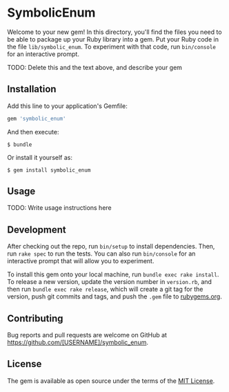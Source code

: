 # SymbolicEnum

Welcome to your new gem! In this directory, you'll find the files you need to be able to package up your Ruby library into a gem. Put your Ruby code in the file `lib/symbolic_enum`. To experiment with that code, run `bin/console` for an interactive prompt.

TODO: Delete this and the text above, and describe your gem

## Installation

Add this line to your application's Gemfile:

```ruby
gem 'symbolic_enum'
```

And then execute:

    $ bundle

Or install it yourself as:

    $ gem install symbolic_enum

## Usage

TODO: Write usage instructions here

## Development

After checking out the repo, run `bin/setup` to install dependencies. Then, run `rake spec` to run the tests. You can also run `bin/console` for an interactive prompt that will allow you to experiment.

To install this gem onto your local machine, run `bundle exec rake install`. To release a new version, update the version number in `version.rb`, and then run `bundle exec rake release`, which will create a git tag for the version, push git commits and tags, and push the `.gem` file to [rubygems.org](https://rubygems.org).

## Contributing

Bug reports and pull requests are welcome on GitHub at https://github.com/[USERNAME]/symbolic_enum.

## License

The gem is available as open source under the terms of the [MIT License](https://opensource.org/licenses/MIT).
